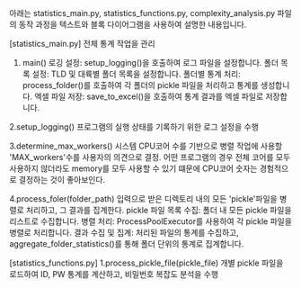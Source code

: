 아래는 statistics_main.py, statistics_functions.py, complexity_analysis.py 파일의 동작 과정을 텍스트와 블록 다이어그램을 사용하여 설명한 내용입니다. 



[statistics_main.py]
전체 통계 작업을 관리
1. main()
로깅 설정: setup_logging()을 호출하여 로그 파일을 설정합니다.
폴더 목록 설정: TLD 및 대륙별 폴더 목록을 설정합니다.
폴더별 통계 처리: process_folder()를 호출하여 각 폴더의 pickle 파일을 처리하고 통계를 생성합니다.
엑셀 파일 저장: save_to_excel()을 호출하여 통계 결과를 엑셀 파일로 저장합니다.

2.setup_logging()
프로그램의 실행 상태를 기록하기 위한 로그 설정을 수행

3.determine_max_workers()
시스템 CPU코어 수를 기반으로 병렬 작업에 사용할 'MAX_workers'수를 사용자의 의견으로 결정.
어떤 프로그램의 경우 전체 코어를 모두 사용하지 않더라도 memory를 모두 사용할 수 있기 떄문에 CPU코어 숫자는 경험적으로 결정하는 것이 좋아보인다.

4.process_foler(folder_path)
입력으로 받은 디렉토리 내의 모든 'pickle'파일을 병렬로 처리하고, 그 결과를 집계한다.
pickle 파일 목록 수집: 폴더 내 모든 pickle 파일을 리스트로 수집합니다.
병렬 처리: ProcessPoolExecutor를 사용하여 각 pickle 파일을 병렬로 처리합니다.
결과 수집 및 집계: 처리된 파일의 통계를 수집하고, aggregate_folder_statistics()를 통해 폴더 단위의 통계로 집계합니다.

[statistics_functions.py]
1.process_pickle_file(pickle_file)
개별 pickle 파일을 로드하여 ID, PW 통계를 계산하고, 비밀번호 복잡도 분석을 수행


